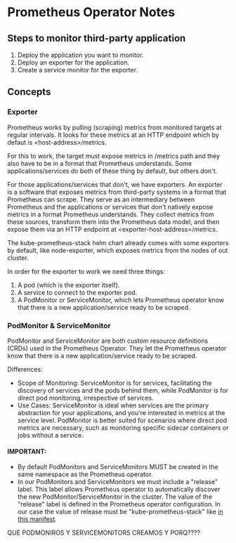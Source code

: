 # Prometheus Operator Notes

## Steps to monitor third-party application 
1. Deploy the application you want to monitor.
2. Deploy an exporter for the application.
3. Create a service monitor for the exporter.


## Concepts

### Exporter
Prometheus works by pulling (scraping) metrics from monitored targets at regular intervals. It looks for these metrics at an HTTP endpoint which by defaut is <host-address\>/metrics. 

For this to work, the target must expose metrics in /metrics path and they also have to be in a format that Prometheus understands. Some applications/services do both of these thing by default, but others don't.

For those applications/services that don't, we have exporters. An exporter is a software that exposes metrics from third-party systems in a format that Prometheus can scrape. They serve as an intermediary between Prometheus and the applications or services that don't natively expose metrics in a format Prometheus understands. They collect metrics from these sources, transform them into the Prometheus data model, and then expose them via an HTTP endpoint at <exporter-host-address\>/metrics.

The kube-prometheus-stack helm chart already comes with some exporters by default, like node-exporter, which exposes metrics from the nodes of out cluster.

In order for the exporter to work we need three things:
1. A pod (which is the exporter itself).
2. A service to connect to the exporter pod.
3. A PodMonitor or ServiceMonitor, which lets Prometheus operator know that there is a new application/service ready to be scraped.


### PodMonitor & ServiceMonitor
PodMonitor and ServiceMonitor are both custom resource definitions (CRDs) used in the Prometheus Operator. They let the Prometheus operator know that there is a new application/service ready to be scraped.

Differences:
- Scope of Monitoring: ServiceMonitor is for services, facilitating the discovery of services and the pods behind them, while PodMonitor is for direct pod monitoring, irrespective of services.
- Use Cases: ServiceMonitor is ideal when services are the primary abstraction for your applications, and you're interested in metrics at the service level. PodMonitor is better suited for scenarios where direct pod metrics are necessary, such as monitoring specific sidecar containers or jobs without a service.

#### IMPORTANT:
- By default PodMonitors and ServiceMonitors MUST be created in the same namespace as the Prometheus operator.
- In our PodMonitors and ServiceMonitors we must include a "release" label. This label allows Prometheus operator to automatically discover the new PodMonitor/ServiceMonitor in the cluster. The value of the "release" label is defined in the Prometheus operator configuration. In our case the value of release must be "kube-prometheus-stack" like [in this manifest](helm/infra/istio-gateway/templates/custom-templates/servicemonitor.yaml).

<!-- 
COMO ESTAMOS JUTNANTO METRICS DE ISTIO O DE MY-APP????? -->
QUE PODMONIROS Y SERVICEMONITORS CREAMOS Y PORQ????
